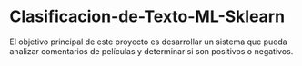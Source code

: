 # Clasificacion-de-Texto-ML-Sklearn
El objetivo principal de este proyecto es desarrollar un sistema que pueda analizar comentarios de películas y determinar si son positivos o negativos.
